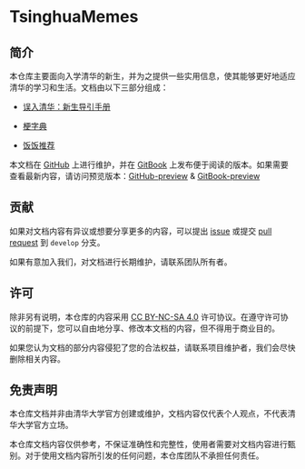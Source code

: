 # TsinghuaMemes

## 简介

本仓库主要面向入学清华的新生，并为之提供一些实用信息，使其能够更好地适应清华的学习和生活。文档由以下三部分组成：

- [误入清华：新生导引手册](/误入清华：新生指引手册/误入清华：新生指引手册.md)

- [梗字典](/梗字典/梗字典.md)

- [饭饭推荐](/饭饭推荐/README.md)

本文档在 [GitHub](https://github.com/TsinghuaMemes/TsinghuaMemes) 上进行维护，并在 [GitBook](https://tsinghuamemes.gitbook.io/tsinghuamemes) 上发布便于阅读的版本。如果需要查看最新内容，请访问预览版本：[GitHub-preview](https://github.com/TsinghuaMemes/TsinghuaMemes/tree/develop) & [GitBook-preview](https://tsinghuamemes.gitbook.io/tsinghuamemes-develop)

## 贡献

如果对文档内容有异议或想要分享更多的内容，可以提出 [issue](https://github.com/TsinghuaMemes/TsinghuaMemes/issues) 或提交 [pull request](https://github.com/TsinghuaMemes/TsinghuaMemes/pulls) 到 `develop` 分支。

如果有意加入我们，对文档进行长期维护，请联系团队所有者。

## 许可

除非另有说明，本仓库的内容采用 [CC BY-NC-SA 4.0](https://creativecommons.org/licenses/by-nc-sa/4.0/) 许可协议。在遵守许可协议的前提下，您可以自由地分享、修改本文档的内容，但不得用于商业目的。

如果您认为文档的部分内容侵犯了您的合法权益，请联系项目维护者，我们会尽快删除相关内容。

## 免责声明

本仓库文档并非由清华大学官方创建或维护，文档内容仅代表个人观点，不代表清华大学官方立场。

本仓库文档内容仅供参考，不保证准确性和完整性，使用者需要对文档内容进行甄别。对于使用文档内容所引发的任何问题，本仓库团队不承担任何责任。
